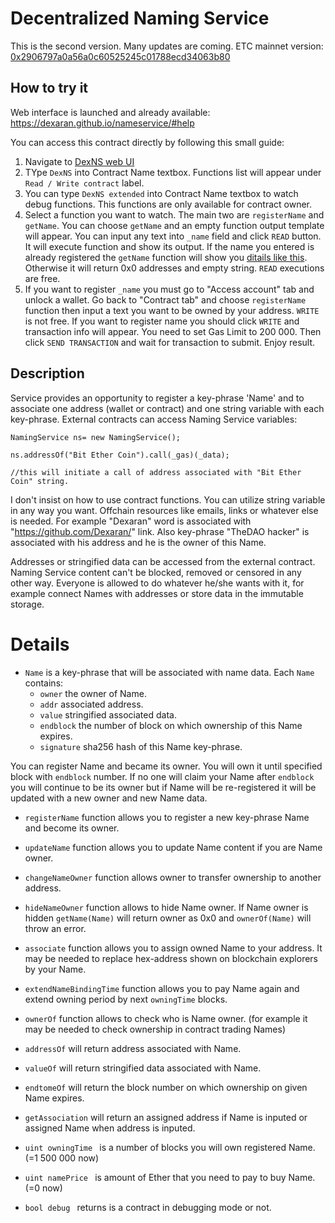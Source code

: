 # Decentralized Naming Service

This is the second version. Many updates are coming.
ETC mainnet version: [0x2906797a0a56a0c60525245c01788ecd34063b80](https://gastracker.io/addr/0x2906797a0a56a0c60525245c01788ecd34063b80)


## How to try it
Web interface is launched and already available: https://dexaran.github.io/nameservice/#help


You can access this contract directly by following this small guide:
1. Navigate to [DexNS web UI](https://dexaran.github.io/nameservice/#interact-contract)
2. TYpe `DexNS` into Contract Name textbox. Functions list will appear under `Read / Write contract` label.
3. You can type `DexNS extended` into Contract Name textbox to watch debug functions. This functions are only available for contract owner.
4. Select a function you want to watch. The main two are `registerName` and `getName`. You can choose `getName` and an empty function output template will appear. You can input any text into `_name` field and click `READ` button. It will execute function and show its output. If the name you entered is already registered the `getName` function will show you [ditails like this](https://github.com/Dexaran/DNS/blob/master/HOWTO/HOWTO5.png). Otherwise it will return 0x0 addresses and empty string. `READ` executions are free.
5. If you want to register `_name` you must go to "Access account" tab and unlock a wallet. Go back to "Contract tab" and choose `registerName` function then input a text you want to be owned by your address. `WRITE` is not free. If you want to register name you should click `WRITE` and transaction info will appear. You need to set Gas Limit to 200 000. Then click `SEND TRANSACTION` and wait for transaction to submit. Enjoy result.


## Description

Service provides an opportunity to register a key-phrase 'Name' and to associate one address (wallet or contract) and one string variable with each key-phrase. External contracts can access Naming Service variables:

`NamingService ns= new NamingService();`

`ns.addressOf("Bit Ether Coin").call(_gas)(_data);`

`//this will initiate a call of address associated with "Bit Ether Coin" string.`

I don't insist on how to use contract functions. You can utilize string variable in any way you want. Offchain resources like emails, links or whatever else is needed.
For example "Dexaran" word is associated with "https://github.com/Dexaran/" link. Also key-phrase "TheDAO hacker" is associated with his address and he is the owner of this Name.

Addresses or stringified data can be accessed from the external contract. 
Naming Service content can't be blocked, removed or censored in any other way. Everyone is allowed to do whatever he/she wants with it, for example connect Names with addresses or store data in the immutable storage.

# Details 
- `Name` is a key-phrase that will be associated with name data. Each `Name` contains:
    - `owner` the owner of Name.
    - `addr` associated address.
    - `value` stringified associated data.
    - `endblock` the number of block on which ownership of this Name expires.
    - `signature` sha256 hash of this Name key-phrase.
    

You can register Name and became its owner. You will own it until specified block with `endblock` number. If no one will claim your Name after `endblock` you will continue to be its owner but if Name will be re-registered it will be updated with a new owner and new Name data. 


- `registerName` function allows you to register a new key-phrase Name and become its owner.
- `updateName` function allows you to update Name content if you are Name owner.
- `changeNameOwner` function allows owner to transfer ownership to another address.
- `hideNameOwner` function allows to hide Name owner. If Name owner is hidden `getName(Name)` will return owner as 0x0 and `ownerOf(Name)` will throw an error.
- `associate` function allows you to assign owned Name to your address. It may be needed to replace hex-address shown on blockchain explorers by your Name.
- `extendNameBindingTime` function allows you to pay Name again and extend owning period by next `owningTime` blocks.
- `ownerOf` function allows to check who is Name owner. (for example it may be needed to check ownership in contract trading Names)
- `addressOf` will return address associated with Name.
- `valueOf` will return stringified data associated with Name.
- `endtomeOf` will return the block number on which ownership on given Name expires.
- `getAssociation` will return an assigned address if Name is inputed or assigned Name when address is inputed.

- `uint owningTime ` is a number of blocks you will own registered Name. (=1 500 000 now)
- `uint namePrice ` is amount of Ether that you need to pay to buy Name. (=0 now)
- `bool debug ` returns is a contract in debugging mode or not.
